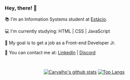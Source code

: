 ### Hey, there! :wave:

:books: I'm an Information Systems student at <a href="https://portal.estacio.br/">Estácio</a>.

:computer: I'm currently studying: HTML | CSS | JavaScript

:pushpin: My goal is to get a job as a Front-end Developer Jr.

:speech_balloon: You can contact me at: [LinkedIn](https://www.linkedin.com/in/carvalhox) | [Discord](https://discordapp.com/users/429853298644746253) 

<br/><p align="center">[![Carvalho's github stats](https://github-readme-stats.vercel.app/api?username=carvalhox&count_private=true&count_private=true&theme=tokyonight)](https://github.com/anuraghazra/github-readme-stats)
[![Top Langs](https://github-readme-stats.vercel.app/api/top-langs/?username=carvalhox&layout=compact&theme=tokyonight)](https://github.com/anuraghazra/github-readme-stats)</p>
